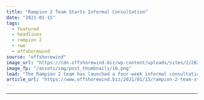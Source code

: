 ```yaml
---
title: "Rampion 2 Team Starts Informal Consultation"
date: "2021-01-15"
tags: 
  - featured
  - headlines
  - rampion 2
  - rwe
  - offshorewind
source: "offshorewind"
image_url: "https://cdn.offshorewind.biz/wp-content/uploads/sites/2/2021/01/15115004/Rampion-2-Team-Starts-Informal-Consultation.png"
image_fp: "/assets/img/post_thumbnails/16.png"
lead: "The Rampion 2 team has launched a four-week informal consultation this week to raise"
article_url: "https://www.offshorewind.biz/2021/01/15/rampion-2-team-starts-informal-consultation/"
---
```


---
